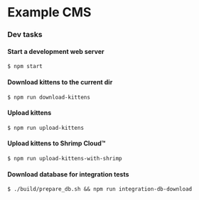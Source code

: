 # Example CMS

### Dev tasks

#### Start a development web server <!--lana: start-->
    $ npm start

#### Download kittens to the current dir <!--lana: download kittens-->
    $ npm run download-kittens

#### Upload kittens <!--lana: upload-kittens-->
    $ npm run upload-kittens

#### Upload kittens to Shrimp Cloud™ <!--lana: upload-kittens-with-shrimp-->
    $ npm run upload-kittens-with-shrimp

#### Download database for integration tests <!--lana: integration-db-download-->
    $ ./build/prepare_db.sh && npm run integration-db-download


